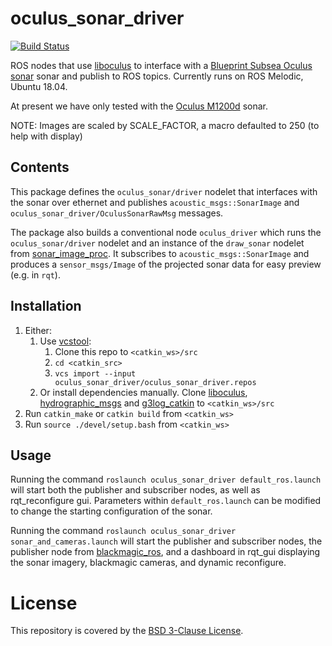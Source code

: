 # oculus_sonar_driver

[![Build Status](https://gitlab.drone.camhd.science/api/badges/apl-ocean-engineering/oculus_sonar_driver/status.svg)](https://gitlab.drone.camhd.science/apl-ocean-engineering/oculus_sonar_driver)

ROS nodes that use [liboculus](https://github.com/apl-ocean-engineering/liboculus) to interface with a [Blueprint Subsea Oculus sonar](https://www.blueprintsubsea.com/oculus/index.php) sonar and publish to ROS topics.
Currently runs on ROS Melodic, Ubuntu 18.04.

At present we have only tested with the [Oculus M1200d](https://www.blueprintsubsea.com/pages/product.php?PN=BP01042) sonar.

NOTE: Images are scaled by SCALE_FACTOR, a macro defaulted to 250 (to help with display)

## Contents

This package defines the `oculus_sonar/driver` nodelet that interfaces with the sonar
over ethernet and publishes `acoustic_msgs::SonarImage` and
`oculus_sonar_driver/OculusSonarRawMsg` messages.

The package also builds a conventional node `oculus_driver` which runs the
`oculus_sonar/driver` nodelet and an instance of the `draw_sonar` nodelet from
[sonar_image_proc](https://github.com/apl-ocean-engineering/sonar_image_proc).
It subscribes to `acoustic_msgs::SonarImage` and produces a `sensor_msgs/Image`
of the projected sonar data for easy preview (e.g. in `rqt`).


## Installation

  1. Either:
     1. Use [vcstool](http://wiki.ros.org/vcstool):
        1. Clone this repo to `<catkin_ws>/src`
        1. `cd <catkin_src>`
        1. `vcs import --input oculus_sonar_driver/oculus_sonar_driver.repos`
     1. Or install dependencies manually. Clone [liboculus](https://github.com/apl-ocean-engineering/liboculus), [hydrographic_msgs](https://github.com/apl-ocean-engineering/hydrographic_msgs.git) and [g3log_catkin](https://gitlab.com/apl-ocean-engineering/g3log_catkin) to `<catkin_ws>/src`
  1. Run `catkin_make` or `catkin build` from ``<catkin_ws>``
  1. Run `source ./devel/setup.bash` from ``<catkin_ws>``

## Usage
Running the command `roslaunch oculus_sonar_driver default_ros.launch` will start both the publisher and subscriber nodes, as well as rqt_reconfigure gui.
Parameters within `default_ros.launch` can be modified to change the starting configuration of the sonar.

Running the command `roslaunch oculus_sonar_driver sonar_and_cameras.launch` will start the publisher and subscriber nodes, the publisher node from [blackmagic_ros](https://gitlab.com/apl-ocean-engineering/blackmagic_ros), and a dashboard in rqt_gui displaying the sonar imagery, blackmagic cameras, and dynamic reconfigure.

# License

This repository is covered by the [BSD 3-Clause License](LICENSE).
